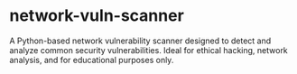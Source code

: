 # network-vuln-scanner
A Python-based network vulnerability scanner designed to detect and analyze common security vulnerabilities. Ideal for ethical hacking, network analysis, and for educational purposes only.
